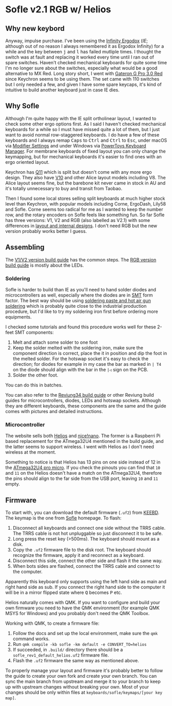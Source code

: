 # Sofle v2.1 RGB w/ Helios

## Why new keybord

Anyway, impulse purchase. I've been using the [Infinity Ergodox](https://deskthority.net/wiki/Infinity_ErgoDox) (_IE_;
although out of no reason I always remembered it as Ergodox Infinity) for a while and the key between <kbd>j</kbd> and
<kbd>l</kbd> has failed mutliple times. I thought the switch was at fault and replacing it worked every time until I ran
out of spare switches. Haven't checked mechanical keyboards for quite some time I'm no longer sure about the switches,
especially what would be a good alternative to MX Red. Long story short, I went with [Gateron G Pro 3.0
Red](https://www.gateron.co/products/gateron-g-pro-3-0-switch-set) since Keychron seems to be using them. The set came
with 110 switches but I only needed a few, and given I have some spare keycaps, it's kind of intuitive to build another
keyboard just in case IE dies.

## Why Sofle

Although I'm quite happy with the IE split ortholinear layout, I wanted to check some other ergo options first. As I
said I haven't checked mechanical keyboards for a while so I must have missed quite a lot of them, but I just want to
avoid normal row-staggered keyboards. I do have a few of these keyboards and I always remap <kbd>Caps</kbd> to
<kbd>Ctrl</kbd> and <kbd>Ctrl</kbd> to <kbd>Esc</kbd>, under macOS via [Modifier
Settings](https://support.apple.com/en-au/guide/mac-help/mchlp1011/13.0/mac/13.0) and under Windows via [PowerToys
Keyboard Manager](https://learn.microsoft.com/en-us/windows/powertoys/keyboard-manager). For membrane keyboards of fixed
layout you can only change the keymapping, but for mechanical keyboards it's easier to find ones with an ergo oriented
layout.

Keychron has [Q11](https://keychron.com.au/products/keychron-q11-qmk-custom-mechanical-keyboard) which is split but
doesn't come with any more ergo design. They also have
[V10](https://keychron.com.au/products/keychron-v10-alice-layout-qmk-custom-mechanical-keyboard) and other Alice layout
models including V8. The Alice layout seems fine, but the barebone kit never came in stock in AU and it's totally
unnecessary to buy and transit from Taobao.

Then I found some local stores selling split keyboards at much higher stock level than Keychron, with popular models
including Corne, ErgoDash, Lily58 and Sofle. Corne seems too  radical for me as I wanted to keep the number row, and the
rotary encoders on Sofle feels like something fun. So far Sofle has three versions: V1, V2 and RGB (also labelled as
V2.1) with some differences in [layout and internal designs](https://josefadamcik.github.io/SofleKeyboard/#versions). I
don't need RGB but the new version probably works better I guess.

## Assembling

The [V1/V2 version build guide](https://josefadamcik.github.io/SofleKeyboard/build_guide.html) has the common steps. The
[RGB version build guide](https://josefadamcik.github.io/SofleKeyboard/build_guide_rgb.html) is mostly about the LEDs.

### Soldering

Sofle is harder to build than IE as you'll need to hand solder diodes and microcontrollers as well, especially where the
diodes are in [SMT](https://en.wikipedia.org/wiki/Surface-mount_technology) form factor. The best way should be using
[soldering paste and hot air gun soldering](https://www.youtube.com/watch?v=yNOGEtqn85o) which is probably quite close
to the industrial production procedure, but I'd like to try my soldering iron first before ordering more equipments.

I checked some tutorials and found this procedure works well for these 2-feet SMT components:

1. Melt and attach some solder to one foot
2. Keep the solder melted with the soldering iron, make sure the component direction is correct, place the it in
   position and dip the foot in the melted solder. For the hotswap socket it's easy to check the direction; for diodes
   for example in my case the bar as marked in `| T4` on the diode should align with the bar in the `|◁` sign on the
   PCB.
3. Solder the other foot.

You can do this in batches.

You can also refer to the [Reviung34 build guide](https://reviung.com/build-guide/724/) or other Reviung build guides
for microcontrollers, diodes, LEDs and hotswap sockets. Although they are different keyboards, these components are the
same and the guide comes with pictures and detailed instructions.

### Microcontroller

The website sells both [Helios](https://github.com/0xCB-dev/0xCB-Helios) and
[nice!nano](https://nicekeyboards.com/nice-nano/). The former is a Raspberri Pi based replacement for the ATmega32U4
mentioned in the build guide, and the latter seems to support wireless. I went with Helios as I don't need wireless at
the moment.

Something to notice is that Helios has 13 pins on one side instead of 12 in the [ATmega32U4 pro
micro](https://www.sparkfun.com/products/12640). If you check the pinouts you can find that `10` and `11` on the Helios
doesn't have a match on the ATmega32U4, therefore the pins should align to the far side from the USB port, leaving `10`
and `11` empty.

## Firmware

To start with, you can download the default firmware (`.uf2`) from [KEEBD](https://docs.keebd.com/firmware/). The keymap
is the one from [Sofle](https://github.com/josefadamcik/SofleKeyboard) homepage. To flash:

1. Disconnect all keyboards and connect one side without the TRRS cable. The TRRS cable is not hot unpluggable so just
   disconnect it to be safe.
2. Long press the reset key (>500ms). The keyboard should mount as a disk.
3. Copy the `.uf2` firmware file to the disk root. The keyboard should recognize the firmware, apply it and reconnect as
   a keyboard.
4. Disconnect this side, connect the other side and flash it the same way.
5. When bots sides are flashed, connect the TRRS cable and connect to the computer.

Apparently this keyboard only supports using the left hand side as main and right hand side as sub. If you connect the
right hand side to the computer it will be in a mirror flipped state where <kbd>Q</kbd> becomes <kbd>P</kbd> etc.

Helios naturally comes with QMK. If you want to configure and build your own firmware you need to have the QMK
environment (for example QMK MSYS for Windows) and you probably don't need the QMK Toolbox.

Working with QMK, to create a firmware file:

1. Follow the docs and set up the local environment, make sure the `qmk` command works.
2. Run `qmk compile -kb sofle -km default -e CONVERT_TO=helios`
3. If succeeded, in `.build/` directory there should be a `sofle_rev1_default_helios.uf2` firmware file.
4. Flash the `.uf2` firmware the same way as mentioned above.

To properly manage your layout and firmware it's probably better to follow the guide to create your own fork and create
your own branch. You can sync the main branch from upstream and merge it to your branch to keep up with upstream changes
without breaking your own. Most of your changes should be only within files at `keyboards/sofle/keymaps/[your key map]`.